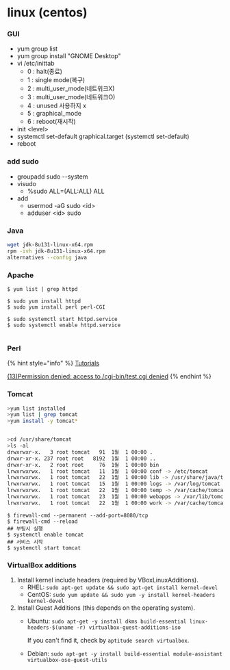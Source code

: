 # linux \(centos\)



### GUI

* yum group list
* yum group install "GNOME Desktop" 
* vi /etc/inittab 
  * 0 : halt\(종료\)
  * 1 : single mode\(복구\)
  * 2 : multi\_user\_mode\(네트워크X\) 
  * 3 : multi\_user\_mode\(네트워크O\) 
  * 4 : unused 사용하지 x 
  * 5 : graphical\_mode 
  * 6 : reboot\(재시작\)
* init &lt;level&gt;
* systemctl set-default graphical.target  \(systemctl set-default\)
* reboot

### add sudo

* groupadd sudo --system
* visudo  
  * %sudo ALL=\(ALL:ALL\) ALL
* add
  * usermod -aG sudo &lt;id&gt;
  * adduser &lt;id&gt; sudo



### Java

```bash
wget jdk-8u131-linux-x64.rpm
rpm -ivh jdk-8u131-linux-x64.rpm
alternatives --config java
```



### Apache

```text
$ yum list | grep httpd

$ sudo yum install httpd
$ sudo yum install perl perl-CGI

$ sudo systemctl start httpd.service
$ sudo systemctl enable httpd.service


```

### Perl

{% hint style="info" %}
 [Tutorials](https://httpd.apache.org/docs/2.4/ko/howto/)

[\(13\)Permission denied: access to /cgi-bin/test.cgi denied](https://stackoverflow.com/questions/1599728/13permission-denied-access-to-cgi-bin-test-cgi-denied)
{% endhint %}





### Tomcat

```bash
>yum list installed
>yum list | grep tomcat
>yum install -y tomcat*


>cd /usr/share/tomcat
>ls -al
drwxrwxr-x.   3 root tomcat   91  1월  1 00:00 .
drwxr-xr-x. 237 root root   8192  1월  1 00:00 ..
drwxr-xr-x.   2 root root     76  1월  1 00:00 bin
lrwxrwxrwx.   1 root tomcat   11  1월  1 00:00 conf -> /etc/tomcat
lrwxrwxrwx.   1 root tomcat   22  1월  1 00:00 lib -> /usr/share/java/tomcat
lrwxrwxrwx.   1 root tomcat   15  1월  1 00:00 logs -> /var/log/tomcat
lrwxrwxrwx.   1 root tomcat   22  1월  1 00:00 temp -> /var/cache/tomcat/temp
lrwxrwxrwx.   1 root tomcat   23  1월  1 00:00 webapps -> /var/lib/tomcat/webapps
lrwxrwxrwx.   1 root tomcat   22  1월  1 00:00 work -> /var/cache/tomcat/work
```



```text
$ firewall-cmd --permanent --add-port=8080/tcp 
$ firewall-cmd --reload
## 부팅시 실행
$ systemctl enable tomcat
## 서비스 시작
$ systemctl start tomcat
```













### VirtualBox additions



1. Install kernel include headers \(required by VBoxLinuxAdditions\).
   * RHEL: `sudo apt-get update && sudo apt-get install kernel-devel`
   * CentOS: `sudo yum update && sudo yum -y install kernel-headers kernel-devel`
2. Install Guest Additions \(this depends on the operating system\).
   * Ubuntu: `sudo apt-get -y install dkms build-essential linux-headers-$(uname -r) virtualbox-guest-additions-iso`

     If you can't find it, check by `aptitude search virtualbox`.

   * Debian: `sudo apt-get -y install build-essential module-assistant virtualbox-ose-guest-utils`


